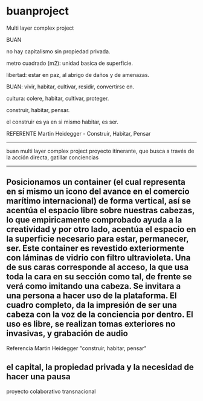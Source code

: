 # buanproject
Multi layer complex project


BUAN

no hay capitalismo sin propiedad privada.

metro cuadrado (m2): unidad basica de superficie.

libertad: estar en paz, al abrigo de daños y de amenazas.

BUAN: vivir, habitar, cultivar, residir, convertirse en.

cultura: colere, habitar, cultivar, proteger.

construir, habitar, pensar.

el construir es ya en si mismo habitar, es ser.

REFERENTE
Martin Heidegger - Construir, Habitar, Pensar

-------
buan multi layer complex project 
proyecto itinerante, que busca a través de la acción directa, gatillar conciencias

-------

Posicionamos un container (el cual representa en sí mismo un icono del avance en el comercio marítimo internacional) de forma vertical, así se acentúa el espacio libre sobre nuestras cabezas, lo que empiricamente comprobado ayuda a la creatividad y por otro lado, acentúa el espacio en la superficie necesario para estar, permanecer, ser. Este container es revestido exteriormente con láminas de vidrio con filtro ultravioleta. Una de sus caras corresponde al acceso, la que usa toda la cara en su sección como tal, de frente se verá como imitando una cabeza. Se invitara a una persona a hacer uso de la plataforma. El cuadro completo, da la impresión de ser una cabeza con la voz de la conciencia por dentro. El uso es libre, se realizan tomas exteriores no invasivas, y grabación de audio
-------
Referencia Martin Heidegger "construir, habitar, pensar"

el capital, la propiedad privada y la necesidad de hacer una pausa
-------
proyecto colaborativo transnacional


